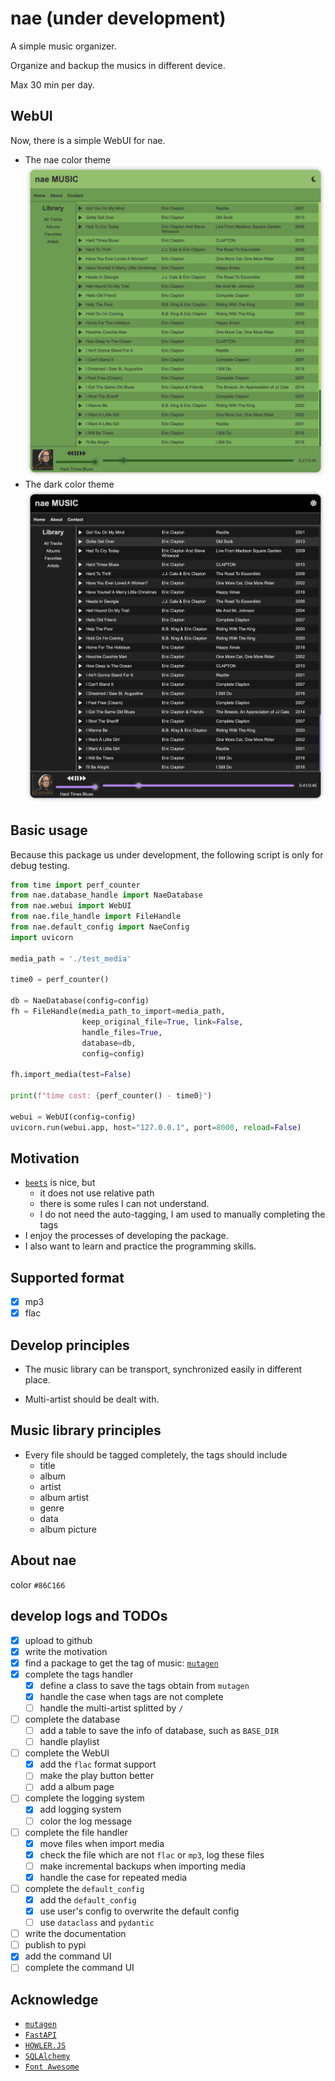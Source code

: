 # nae (under development)

A simple music organizer.

Organize and backup the musics in different device.

Max 30 min per day.

## WebUI

Now, there is a simple WebUI for nae.

- The nae color theme
  ![web_nae](./images/web_nae.png)
- The dark color theme
  ![web_dark](./images/web_dark.png)

## Basic usage

Because this package us under development, the following script is only for debug testing.

```python
from time import perf_counter
from nae.database_handle import NaeDatabase
from nae.webui import WebUI
from nae.file_handle import FileHandle
from nae.default_config import NaeConfig
import uvicorn

media_path = './test_media'

time0 = perf_counter()

db = NaeDatabase(config=config)
fh = FileHandle(media_path_to_import=media_path,
                keep_original_file=True, link=False,
                handle_files=True,
                database=db,
                config=config)

fh.import_media(test=False)

print(f"time cost: {perf_counter() - time0}")

webui = WebUI(config=config)
uvicorn.run(webui.app, host="127.0.0.1", port=8000, reload=False)
```

## Motivation

- [`beets`](https://beets.readthedocs.io/en/stable/) is nice, but
  - it does not use relative path
  - there is some rules I can not understand.
  - I do not need the auto-tagging, I am used to manually completing the tags
- I enjoy the processes of developing the package.
- I also want to learn and practice the programming skills.

## Supported format

- [x] mp3
- [x] flac

## Develop principles

- The music library can be transport, synchronized easily in different place.

- Multi-artist should be dealt with.

## Music library principles

- Every file should be tagged completely, the tags should include
  - title
  - album
  - artist
  - album artist
  - genre
  - data
  - album picture

## About nae

color `#86C166`

## develop logs and TODOs

- [x] upload to github
- [x] write the motivation
- [x] find a package to get the tag of music: [`mutagen`](https://mutagen.readthedocs.io/en/latest/index.html)
- [x] complete the tags handler
  - [x] define a class to save the tags obtain from `mutagen`
  - [x] handle the case when tags are not complete
  - [ ] handle the multi-artist splitted by `/`
- [ ] complete the database
  - [ ] add a table to save the info of database, such as `BASE_DIR`
  - [ ] handle playlist
- [ ] complete the WebUI
  - [x] add the `flac` format support
  - [ ] make the play button better
  - [ ] add a album page
- [ ] complete the logging system
  - [x] add logging system
  - [ ] color the log message
- [ ] complete the file handler
  - [x] move files when import media
  - [x] check the file which are not `flac` or `mp3`, log these files
  - [ ] make incremental backups when importing media
  - [x] handle the case for repeated media
- [ ] complete the `default_config`
  - [x] add the `default_config`
  - [x] use user's config to overwrite the default config
  - [ ] use `dataclass` and `pydantic`
- [ ] write the documentation
- [ ] publish to pypi
- [x] add the command UI
- [ ] complete the command UI

## Acknowledge

- [`mutagen`](https://mutagen.readthedocs.io/en/latest/index.html)
- [`FastAPI`](https://fastapi.tiangolo.com/)
- [`HOWLER.JS`](https://howlerjs.com/)
- [`SQLAlchemy`](https://www.sqlalchemy.org/)
- [`Font Awesome`](https://fontawesome.com/)